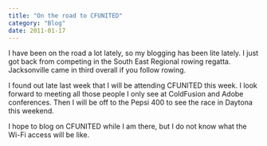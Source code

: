 ```yaml
---
title: "On the road to CFUNITED"
category: "Blog"
date: 2011-01-17
---
```



I have been on the road a lot lately, so my blogging has been lite lately. I just got back from competing in the South East Regional rowing regatta. Jacksonville came in third overall if you follow rowing.

I found out late last week that I will be attending CFUNITED this week. I look forward to meeting all those people I only see at ColdFusion and Adobe conferences. Then I will be off to the Pepsi 400 to see the race in Daytona this weekend.

I hope to blog on CFUNITED while I am there, but I do not know what the Wi-Fi access will be like.